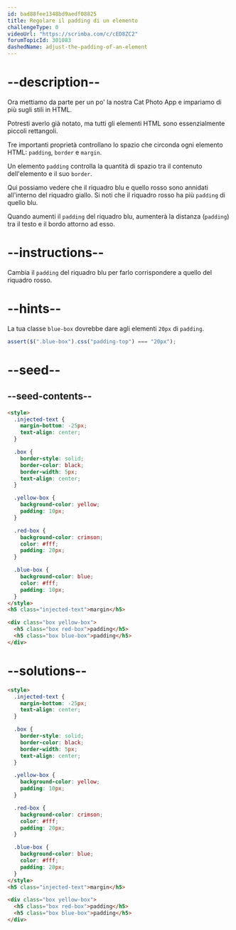 ```yaml
---
id: bad88fee1348bd9aedf08825
title: Regolare il padding di un elemento
challengeType: 0
videoUrl: "https://scrimba.com/c/cED8ZC2"
forumTopicId: 301083
dashedName: adjust-the-padding-of-an-element
---
```


# --description--

Ora mettiamo da parte per un po' la nostra Cat Photo App e impariamo di più sugli stili in HTML.

Potresti averlo già notato, ma tutti gli elementi HTML sono essenzialmente piccoli rettangoli.

Tre importanti proprietà controllano lo spazio che circonda ogni elemento HTML: `padding`, `border` e `margin`.

Un elemento `padding` controlla la quantità di spazio tra il contenuto dell'elemento e il suo `border`.

Qui possiamo vedere che il riquadro blu e quello rosso sono annidati all'interno del riquadro giallo. Si noti che il riquadro rosso ha più `padding` di quello blu.

Quando aumenti il `padding` del riquadro blu, aumenterà la distanza (`padding`) tra il testo e il bordo attorno ad esso.

# --instructions--

Cambia il `padding` del riquadro blu per farlo corrispondere a quello del riquadro rosso.

# --hints--

La tua classe `blue-box` dovrebbe dare agli elementi `20px` di `padding`.

```js
assert($(".blue-box").css("padding-top") === "20px");
```

# --seed--

## --seed-contents--

```html
<style>
  .injected-text {
    margin-bottom: -25px;
    text-align: center;
  }

  .box {
    border-style: solid;
    border-color: black;
    border-width: 5px;
    text-align: center;
  }

  .yellow-box {
    background-color: yellow;
    padding: 10px;
  }

  .red-box {
    background-color: crimson;
    color: #fff;
    padding: 20px;
  }

  .blue-box {
    background-color: blue;
    color: #fff;
    padding: 10px;
  }
</style>
<h5 class="injected-text">margin</h5>

<div class="box yellow-box">
  <h5 class="box red-box">padding</h5>
  <h5 class="box blue-box">padding</h5>
</div>
```

# --solutions--

```html
<style>
  .injected-text {
    margin-bottom: -25px;
    text-align: center;
  }

  .box {
    border-style: solid;
    border-color: black;
    border-width: 5px;
    text-align: center;
  }

  .yellow-box {
    background-color: yellow;
    padding: 10px;
  }

  .red-box {
    background-color: crimson;
    color: #fff;
    padding: 20px;
  }

  .blue-box {
    background-color: blue;
    color: #fff;
    padding: 20px;
  }
</style>
<h5 class="injected-text">margin</h5>

<div class="box yellow-box">
  <h5 class="box red-box">padding</h5>
  <h5 class="box blue-box">padding</h5>
</div>
```
